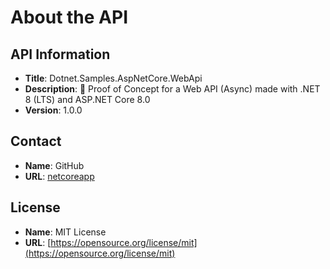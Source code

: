 # About the API

## API Information
- **Title**: Dotnet.Samples.AspNetCore.WebApi
- **Description**: 🧪 Proof of Concept for a Web API (Async) made with .NET 8 (LTS) and ASP.NET Core 8.0
- **Version**: 1.0.0

## Contact
- **Name**: GitHub
- **URL**: [netcoreapp](netcoreapp)

## License
- **Name**: MIT License
- **URL**: [https://opensource.org/license/mit](https://opensource.org/license/mit)
